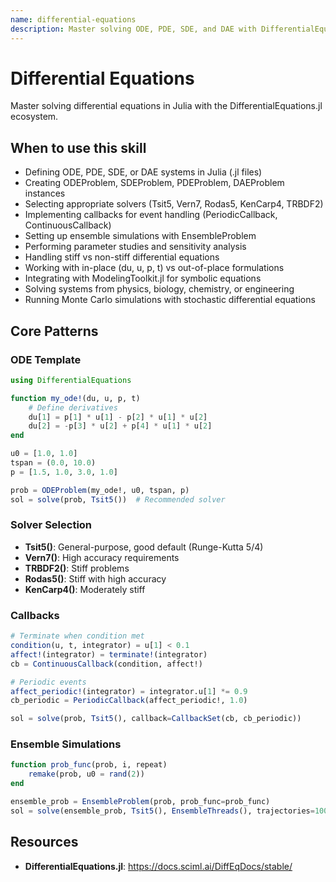 ```yaml
---
name: differential-equations
description: Master solving ODE, PDE, SDE, and DAE with DifferentialEquations.jl for scientific simulations and numerical analysis. Use when defining differential equation systems (.jl files with ODEProblem, SDEProblem, PDEProblem, DAEProblem), selecting appropriate solvers (Tsit5, Vern7, Rodas5, TRBDF2 for stiff problems), implementing callbacks (ContinuousCallback, DiscreteCallback, PeriodicCallback for events), creating ensemble simulations (EnsembleProblem with EnsembleThreads, EnsembleGPUArray), performing sensitivity analysis, handling stiff vs non-stiff problems, working with in-place vs out-of-place formulations, or integrating with ModelingToolkit.jl. Foundation for /sciml-setup command templates and essential for all scientific computing with differential equations in Julia.
---
```


# Differential Equations

Master solving differential equations in Julia with the DifferentialEquations.jl ecosystem.

## When to use this skill

- Defining ODE, PDE, SDE, or DAE systems in Julia (.jl files)
- Creating ODEProblem, SDEProblem, PDEProblem, DAEProblem instances
- Selecting appropriate solvers (Tsit5, Vern7, Rodas5, KenCarp4, TRBDF2)
- Implementing callbacks for event handling (PeriodicCallback, ContinuousCallback)
- Setting up ensemble simulations with EnsembleProblem
- Performing parameter studies and sensitivity analysis
- Handling stiff vs non-stiff differential equations
- Working with in-place (du, u, p, t) vs out-of-place formulations
- Integrating with ModelingToolkit.jl for symbolic equations
- Solving systems from physics, biology, chemistry, or engineering
- Running Monte Carlo simulations with stochastic differential equations

## Core Patterns

### ODE Template
```julia
using DifferentialEquations

function my_ode!(du, u, p, t)
    # Define derivatives
    du[1] = p[1] * u[1] - p[2] * u[1] * u[2]
    du[2] = -p[3] * u[2] + p[4] * u[1] * u[2]
end

u0 = [1.0, 1.0]
tspan = (0.0, 10.0)
p = [1.5, 1.0, 3.0, 1.0]

prob = ODEProblem(my_ode!, u0, tspan, p)
sol = solve(prob, Tsit5())  # Recommended solver
```

### Solver Selection
- **Tsit5()**: General-purpose, good default (Runge-Kutta 5/4)
- **Vern7()**: High accuracy requirements
- **TRBDF2()**: Stiff problems
- **Rodas5()**: Stiff with high accuracy
- **KenCarp4()**: Moderately stiff

### Callbacks
```julia
# Terminate when condition met
condition(u, t, integrator) = u[1] < 0.1
affect!(integrator) = terminate!(integrator)
cb = ContinuousCallback(condition, affect!)

# Periodic events
affect_periodic!(integrator) = integrator.u[1] *= 0.9
cb_periodic = PeriodicCallback(affect_periodic!, 1.0)

sol = solve(prob, Tsit5(), callback=CallbackSet(cb, cb_periodic))
```

### Ensemble Simulations
```julia
function prob_func(prob, i, repeat)
    remake(prob, u0 = rand(2))
end

ensemble_prob = EnsembleProblem(prob, prob_func=prob_func)
sol = solve(ensemble_prob, Tsit5(), EnsembleThreads(), trajectories=100)
```

## Resources
- **DifferentialEquations.jl**: https://docs.sciml.ai/DiffEqDocs/stable/
